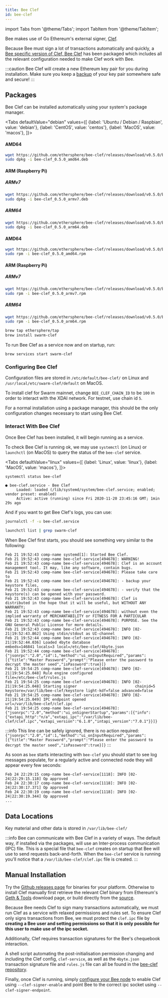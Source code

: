 ```yaml
---
title: Bee Clef
id: bee-clef
---
```


import Tabs from '@theme/Tabs';
import TabItem from '@theme/TabItem';

Bee makes use of Go Ethereum's external signer, [Clef](https://geth.ethereum.org/docs/clef/tutorial).

Because Bee must sign a lot of transactions automatically and quickly, a [Bee specific version of Clef, Bee Clef](https://github.com/ethersphere/bee-clef) has been packaged which includes all the relevant configuration needed to make Clef work with Bee.

:::caution
Bee Clef will create a new Ethereum key pair for you during installation. Make sure you keep a [backup](/docs/working-with-bee/backups) of your key pair somewhere safe and secure!
:::

## Packages

Bee Clef can be installed automatically using your system's package manager.




<Tabs
  defaultValue="debian"
  values={[
    {label: 'Ubuntu / Debian / Raspbian', value: 'debian'},
    {label: 'CentOS', value: 'centos'},
    {label: 'MacOS', value: 'macos'},
  ]}>
<TabItem value="debian">

#### AMD64

```bash
wget https://github.com/ethersphere/bee-clef/releases/download/v0.5.0/bee-clef_0.5.0_amd64.deb
sudo dpkg -i bee-clef_0.5.0_amd64.deb
```

#### ARM (Raspberry Pi)

##### ARMv7

```bash
wget https://github.com/ethersphere/bee-clef/releases/download/v0.5.0/bee-clef_0.5.0_armv7.deb
sudo dpkg -i bee-clef_0.5.0_armv7.deb
```

##### ARM64

```bash
wget https://github.com/ethersphere/bee-clef/releases/download/v0.5.0/bee-clef_0.5.0_arm64.deb
sudo dpkg -i bee-clef_0.5.0_arm64.deb
```

</TabItem>
<TabItem value="centos">

#### AMD64

```bash
wget https://github.com/ethersphere/bee-clef/releases/download/v0.5.0/bee-clef_0.5.0_amd64.rpm
sudo rpm -i bee-clef_0.5.0_amd64.rpm
```

#### ARM (Raspberry Pi)

##### ARMv7

```bash
wget https://github.com/ethersphere/bee-clef/releases/download/v0.5.0/bee-clef_0.5.0_armv7.rpm
sudo rpm -i bee-clef_0.5.0_armv7.rpm
```

##### ARM64

```bash
wget https://github.com/ethersphere/bee-clef/releases/download/v0.5.0/bee-clef_0.5.0_arm64.rpm
sudo rpm -i bee-clef_0.5.0_arm64.rpm
```

</TabItem>
<TabItem value="macos">

```bash
brew tap ethersphere/tap
brew install swarm-clef
```

To run Bee Clef as a service now and on startup, run:

```bash
brew services start swarm-clef
```

</TabItem>
</Tabs>


### Configuring Bee Clef
Configuration files are stored in `/etc/default/bee-clef/` on Linux and `/usr/local/etc/swarm-clef/default` on MacOS.

To install clef for Swarm mainnet, change `BEE_CLEF_CHAIN_ID` to be `100` in order to interact with the XDAI network. For testnet, use chain id `5`.

For a normal installation using a package manager, this should be the only configuration changes necessary to start using Bee Clef.

### Interact With Bee Clef

Once Bee Clef has been installed, it will begin running as a service.

To check Bee Clef is running ok, we may use `systemctl` (on Linux) or `launchctl` (on MacOS) to query the status of the `bee-clef` service.


<Tabs
  defaultValue="linux"
  values={[
    {label: 'Linux', value: 'linux'},
    {label: 'MacOS', value: 'macos'},
  ]}>
  <TabItem value="linux">

```bash
systemctl status bee-clef
```

```
● bee-clef.service - Bee Clef
     Loaded: loaded (/lib/systemd/system/bee-clef.service; enabled; vendor preset: enabled)
     Active: active (running) since Fri 2020-11-20 23:45:16 GMT; 1min 29s ago
```

And if you want to get Bee Clef's logs, you can use:

```bash
journalctl -f -u bee-clef.service
```

</TabItem>
  <TabItem value="macos">

```bash
launchctl list | grep swarm-clef
```

  </TabItem>
</Tabs>

When Bee Clef first starts, you should see something very similar to the following:
```log
Feb 21 19:52:43 comp-name systemd[1]: Started Bee Clef.
Feb 21 19:52:43 comp-name bee-clef-service[494678]: WARNING!
Feb 21 19:52:43 comp-name bee-clef-service[494678]: Clef is an account management tool. It may, like any software, contain bugs.
Feb 21 19:52:43 comp-name bee-clef-service[494678]: Please take care to
Feb 21 19:52:43 comp-name bee-clef-service[494678]: - backup your keystore files,
Feb 21 19:52:43 comp-name bee-clef-service[494678]: - verify that the keystore(s) can be opened with your password.
Feb 21 19:52:43 comp-name bee-clef-service[494678]: Clef is distributed in the hope that it will be useful, but WITHOUT ANY WARRANTY;
Feb 21 19:52:43 comp-name bee-clef-service[494678]: without even the implied warranty of MERCHANTABILITY or FITNESS FOR A PARTICULAR
Feb 21 19:52:43 comp-name bee-clef-service[494678]: PURPOSE. See the GNU General Public License for more details.
Feb 21 19:52:43 comp-name bee-clef-service[494678]: INFO [02-21|19:52:43.862] Using stdin/stdout as UI-channel
Feb 21 19:52:44 comp-name bee-clef-service[494678]: INFO [02-21|19:52:44.036] Loaded 4byte database                    embeds=146841 locals=3 local=/etc/bee-clef/4byte.json
Feb 21 19:52:44 comp-name bee-clef-service[494678]: {"jsonrpc":"2.0","id":1,"method":"ui_onInputRequired","params":[{"title":"Master Password","prompt":"Please enter the password to decrypt the master seed","isPassword":true}]}
Feb 21 19:54:25 comp-name bee-clef-service[494678]: INFO [02-21|19:54:25.048] Rule engine configured                   file=/etc/bee-clef/rules.js
Feb 21 19:54:25 comp-name bee-clef-service[494678]: INFO [02-21|19:54:25.048] Starting signer                          chainid=5 keystore=/var/lib/bee-clef/keystore light-kdf=false advanced=false
Feb 21 19:54:25 comp-name bee-clef-service[494678]: INFO [02-21|19:54:25.049] IPC endpoint opened                      url=/var/lib/bee-clef/clef.ipc
Feb 21 19:54:25 comp-name bee-clef-service[494678]: {"jsonrpc":"2.0","method":"ui_onSignerStartup","params":[{"info":{"extapi_http":"n/a","extapi_ipc":"/var/lib/bee-clef/clef.ipc","extapi_version":"6.1.0","intapi_version":"7.0.1"}}]}
```

:::info
This line can be safely ignored, there is no action required: `{"jsonrpc":"2.0","id":1,"method":"ui_onInputRequired","params":[{"title":"Master Password","prompt":"Please enter the password to decrypt the master seed","isPassword":true}]}`
:::



As soon as `bee` starts interacting with `bee-clef` you should start to see log messages populate, for a regularly active and connected node they will appear every few seconds:
```
Feb 24 22:29:15 comp-name bee-clef-service[1118]: INFO [02-24|22:29:15.118] Op approved
Feb 24 22:30:17 comp-name bee-clef-service[1118]: INFO [02-24|22:30:17.371] Op approved
Feb 24 22:30:19 comp-name bee-clef-service[1118]: INFO [02-24|22:30:19.344] Op approved
...
```


## Data Locations

Key material and other data is stored in `/var/lib/bee-clef/`

:::info
Bee can communicate with Bee Clef in a variety of ways. The default way, if installed via the packages, will use an Inter-process communication (IPC) file. This is a special file that `bee-clef` creates on startup that Bee will use to send requests back-and-forth. When the `bee-clef` service is running you'll notice that a `/var/lib/bee-clef/clef.ipc` file is created.
:::

## Manual Installation

Try the [Github releases page](https://github.com/ethersphere/bee-clef/releases) for binaries for your platform. Otherwise to install Clef manually first retrieve the relevant Clef binary from Ethereum's [Geth & Tools](https://geth.ethereum.org/downloads/) download page, or build directly from the [source](https://github.com/ethereum/go-ethereum/wiki/Building-Ethereum).

Because Bee needs Clef to sign many transactions automatically, we must run Clef as a service with relaxed permissions and rules set. To ensure Clef only signs transactions from Bee, we must protect the `clef.ipc` file by **creating a Bee user and setting permissions so that it is only possible for this user to make use of the ipc socket.**

Additionally, Clef requires transaction signatures for the Bee's chequebook interaction.

A shell script automating the post-initialisation permission changing and including the Clef config, `clef-service`, as well as the `4byte.json` transaction signature file and `rules.js` file can all be found in the [bee-clef repository](https://github.com/ethersphere/bee-clef/tree/master/packaging).

Finally, once Clef is running, simply [configure your Bee node](/docs/working-with-bee/configuration) to enable Clef using `--clef-signer-enable` and point Bee to the correct ipc socket using `--clef-signer-endpoint`.
